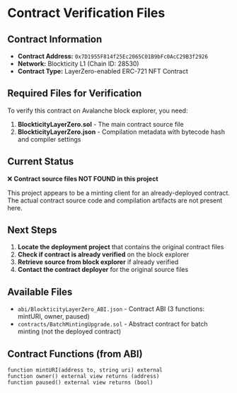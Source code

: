 # Contract Verification Files

## Contract Information
- **Contract Address:** `0x7D1955F814f25Ec2065C01B9bFc0AcC29B3f2926`
- **Network:** Blockticity L1 (Chain ID: 28530)
- **Contract Type:** LayerZero-enabled ERC-721 NFT Contract

## Required Files for Verification
To verify this contract on Avalanche block explorer, you need:

1. **BlockticityLayerZero.sol** - The main contract source file
2. **BlockticityLayerZero.json** - Compilation metadata with bytecode hash and compiler settings

## Current Status
❌ **Contract source files NOT FOUND in this project**

This project appears to be a minting client for an already-deployed contract. The actual contract source code and compilation artifacts are not present here.

## Next Steps
1. **Locate the deployment project** that contains the original contract files
2. **Check if contract is already verified** on the block explorer
3. **Retrieve source from block explorer** if already verified
4. **Contact the contract deployer** for the original source files

## Available Files
- `abi/BlockticityLayerZero_ABI.json` - Contract ABI (3 functions: mintURI, owner, paused)
- `contracts/BatchMintingUpgrade.sol` - Abstract contract for batch minting (not the deployed contract)

## Contract Functions (from ABI)
```solidity
function mintURI(address to, string uri) external
function owner() external view returns (address)  
function paused() external view returns (bool)
```